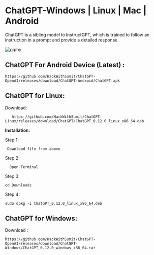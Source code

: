 # ChatGPT-Windows | Linux | Mac | Android
ChatGPT is a sibling model to InstructGPT, which is trained to follow an instruction in a prompt and provide a detailed response.

![giphy](https://github.com/HackWithSumit/ChatGPT-OpenAI/assets/120317751/78106e90-b9cb-429f-a7c8-86363994071d)

<b><h2>ChatGPT For Android Device (Latest) : </b></h2>


    https://github.com/HackWithSumit/ChatGPT-OpenAI/releases/download/ChatGPT-Android/ChatGPT.apk



<b><h2>ChatGPT for Linux:</b></h2>

Download: 
       
       https://github.com/HackWithSumit/ChatGPT-Linux/releases/download/ChatGPT/ChatGPT_0.12.0_linux_x86_64.deb

<b>Installation:</b>

Step 1: 

     Download file from above

Step 2:

      Open Terminal

Step 3: 

    cd Downloads
    
Step 4:

    sudo dpkg -i ChatGPT_0.12.0_linux_x86_64.deb
    
    
<b><h2>ChatGPT for Windows:</b></h2>    

Download : 

    https://github.com/HackWithSumit/ChatGPT-OpenAI/releases/download/ChatGPT-Windows/ChatGPT_0.12.0_windows_x86_64.rar
    
    

